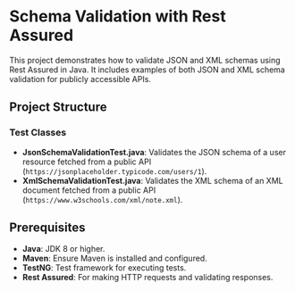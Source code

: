 # Schema Validation with Rest Assured

This project demonstrates how to validate JSON and XML schemas using Rest Assured in Java. It includes examples of both JSON and XML schema validation for publicly accessible APIs. 

## Project Structure
### Test Classes
- **JsonSchemaValidationTest.java**: Validates the JSON schema of a user resource fetched from a public API (`https://jsonplaceholder.typicode.com/users/1`).
- **XmlSchemaValidationTest.java**: Validates the XML schema of an XML document fetched from a public API (`https://www.w3schools.com/xml/note.xml`).

## Prerequisites

- **Java**: JDK 8 or higher.
- **Maven**: Ensure Maven is installed and configured.
- **TestNG**: Test framework for executing tests.
- **Rest Assured**: For making HTTP requests and validating responses.
